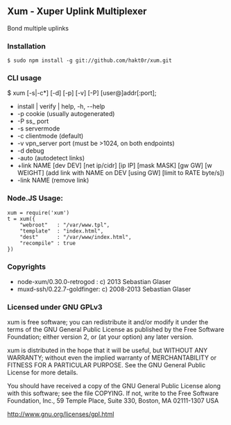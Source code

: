## Xum - Xuper Uplink Multiplexer

  Bond multiple uplinks

### Installation
    $ sudo npm install -g git://github.com/hakt0r/xum.git

### CLI usage
  $ xum [-s|-c*] [-d] [-p] [-v] [-P] [user@]addr[:port];
  * install | verify | help, -h, --help
  * -p cookie          (usually autogenerated)
  * -P ss_ port
  * -s servermode
  * -c clientmode      (default)
  * -v vpn_server port (must be >1024, on both endpoints)
  * -d debug
  * -auto              (autodetect links)
  * +link NAME [dev DEV] [net ip/cidr] [ip IP] [mask MASK] [gw GW] [w WEIGHT]
                       (add link with NAME on DEV [using GW] [limit to RATE byte/s])
  * -link NAME         (remove link)

### Node.JS Usage:
    xum = require('xum')
    t = xum({
        "webroot"   : "/var/www.tpl",
        "template"  : "index.html",
        "dest"      : "/var/www/index.html",
        "recompile" : true
    })

### Copyrights
  * node-xum/0.30.0-retrogod  : c) 2013 Sebastian Glaser
  * muxd-ssh/0.22.7-goldfinger: c) 2008-2013 Sebastian Glaser

### Licensed under GNU GPLv3

xum is free software; you can redistribute it and/or modify
it under the terms of the GNU General Public License as published by
the Free Software Foundation; either version 2, or (at your option)
any later version.

xum is distributed in the hope that it will be useful,
but WITHOUT ANY WARRANTY; without even the implied warranty of
MERCHANTABILITY or FITNESS FOR A PARTICULAR PURPOSE.  See the
GNU General Public License for more details.

You should have received a copy of the GNU General Public License
along with this software; see the file COPYING.  If not, write to
the Free Software Foundation, Inc., 59 Temple Place, Suite 330,
Boston, MA 02111-1307 USA

http://www.gnu.org/licenses/gpl.html